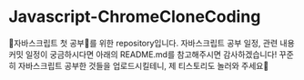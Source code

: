 # Javascript-ChromeCloneCoding
🤩자바스크립트 첫 공부🤩를 위한 repository입니다. 자바스크립트 공부 일정, 관련 내용 커밋 일정이 궁금하시다면 아래의 README.md를 참고해주시면 감사하겠습니다! 꾸준히 자바스크립트 공부한 것들을 업로드시킬테니, 제 티스토리도 놀러와 주세요🥰
